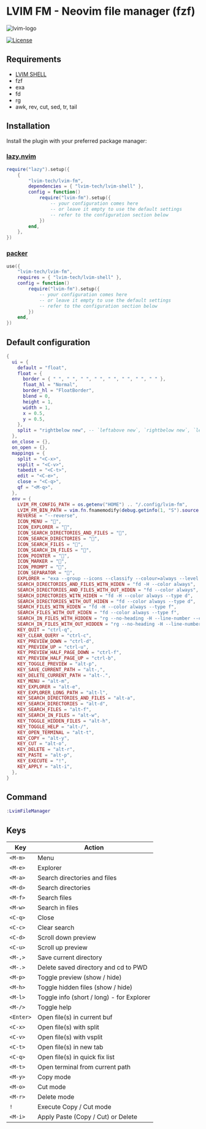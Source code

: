 # LVIM FM - Neovim file manager (fzf)

![lvim-logo](https://user-images.githubusercontent.com/82431193/115121988-3bc06800-9fbe-11eb-8dab-19f624aa7b93.png)

[![License](https://img.shields.io/badge/License-BSD%203--Clause-blue.svg)](https://github.com/lvim-tech/lvim-colorscheme/blob/main/LICENSE)

## Requirements

-   [LVIM SHELL](https://github.com/lvim-tech/lvim-shell)
-   fzf
-   exa
-   fd
-   rg
-   awk, rev, cut, sed, tr, tail

## Installation

Install the plugin with your preferred package manager:

### [lazy.nvim](https://github.com/folke/lazy.nvim)

```lua
require("lazy").setup({
    {
        "lvim-tech/lvim-fm",
        dependencies = { "lvim-tech/lvim-shell" },
        config = function()
            require("lvim-fm").setup({
                -- your configuration comes here
                -- or leave it empty to use the default settings
                -- refer to the configuration section below
            })
        end,
    },
})
```

### [packer](https://github.com/wbthomason/packer.nvim)

```lua
use({
    "lvim-tech/lvim-fm",
    requires = { "lvim-tech/lvim-shell" },
    config = function()
        require("lvim-fm").setup({
            -- your configuration comes here
            -- or leave it empty to use the default settings
            -- refer to the configuration section below
        })
    end,
})
```

## Default configuration

```lua
{
  ui = {
    default = "float",
    float = {
      border = { " ", " ", " ", " ", " ", " ", " ", " " },
      float_hl = "Normal",
      border_hl = "FloatBorder",
      blend = 0,
      height = 1,
      width = 1,
      x = 0.5,
      y = 0.5,
    },
    split = "rightbelow new", -- `leftabove new`, `rightbelow new`, `leftabove vnew 24`, `rightbelow vnew 24`
  },
  on_close = {},
  on_open = {},
  mappings = {
    split = "<C-x>",
    vsplit = "<C-v>",
    tabedit = "<C-t>",
    edit = "<C-e>",
    close = "<C-q>",
    qf = "<M-q>",
  },
  env = {
    LVIM_FM_CONFIG_PATH = os.getenv("HOME") .. "/.config/lvim-fm",
    LVIM_FM_BIN_PATH = vim.fn.fnamemodify(debug.getinfo(1, "S").source:gsub("^@", ""), ":h:h"),
    REVERSE = "--reverse",
    ICON_MENU = "",
    ICON_EXPLORER = "󰙅",
    ICON_SEARCH_DIRECTORIES_AND_FILES = "󱋣",
    ICON_SEARCH_DIRECTORIES = "󰉋",
    ICON_SEARCH_FILES = "󰈔",
    ICON_SEARCH_IN_FILES = "󰈙",
    ICON_POINTER = "",
    ICON_MARKER = "",
    ICON_PROMPT = "",
    ICON_SEPARATOR = "",
    EXPLORER = "exa --group --icons --classify --colour=always --level 1",
    SEARCH_DIRECTORIES_AND_FILES_WITN_HIDEN = "fd -H --color always",
    SEARCH_DIRECTORIES_AND_FILES_WITH_OUT_HIDEN = "fd --color always",
    SEARCH_DIRECTORIES_WITN_HIDEN = "fd -H --color always --type d",
    SEARCH_DIRECTORIES_WITH_OUT_HIDEN = "fd --color always --type d",
    SEARCH_FILES_WITN_HIDEN = "fd -H --color always --type f",
    SEARCH_FILES_WITH_OUT_HIDEN = "fd --color always --type f",
    SEARCH_IN_FILES_WITH_HIDDEN = "rg --no-heading -H --line-number --column --hidden --follow --color=always",
    SEARCH_IN_FILES_WITH_OUT_HIDDEN = "rg --no-heading -H --line-number --column --follow --color=always",
    KEY_QUIT = "ctrl-q",
    KEY_CLEAR_QUERY = "ctrl-c",
    KEY_PREVIEW_DOWN = "ctrl-d",
    KEY_PREVIEW_UP = "ctrl-u",
    KEY_PREVIEW_HALF_PAGE_DOWN = "ctrl-f",
    KEY_PREVIEW_HALF_PAGE_UP = "ctrl-b",
    KEY_TOGGLE_PREVIEW = "alt-p",
    KEY_SAVE_CURRENT_PATH = "alt-,",
    KEY_DELETE_CURRENT_PATH = "alt-.",
    KEY_MENU = "alt-m",
    KEY_EXPLORER = "alt-e",
    KEY_EXPLORER_LONG_PATH = "alt-l",
    KEY_SEARCH_DIRECTORIES_AND_FILES = "alt-a",
    KEY_SEARCH_DIRECTORIES = "alt-d",
    KEY_SEARCH_FILES = "alt-f",
    KEY_SEARCH_IN_FILES = "alt-w",
    KEY_TOGGLE_HIDDEN_FILES = "alt-h",
    KEY_TOGGLE_HELP = "alt-/",
    KEY_OPEN_TERMINAL = "alt-t",
    KEY_COPY = "alt-y",
    KEY_CUT = "alt-o",
    KEY_DELETE = "alt-r",
    KEY_PASTE = "alt-p",
    KEY_EXECUTE = "!",
    KEY_APPLY = "alt-i",
  },
}
```

## Command

```lua
:LvimFileManager
```

## Keys

| Key       | Action                                    |
| --------- | ----------------------------------------- |
| `<M-m>`   | Menu                                      |
| `<M-e>`   | Explorer                                  |
| `<M-a>`   | Search directories and files              |
| `<M-d>`   | Search directories                        |
| `<M-f>`   | Search files                              |
| `<M-w>`   | Search in files                           |
| `<C-q>`   | Close                                     |
| `<C-c>`   | Clear search                              |
| `<C-d>`   | Scroll down preview                       |
| `<C-u>`   | Scroll up preview                         |
| `<M-,>`   | Save current directory                    |
| `<M-.>`   | Delete saved directory and cd to PWD      |
| `<M-p>`   | Toggle preview (show / hide)              |
| `<M-h>`   | Toggle hidden files (show / hide)         |
| `<M-l>`   | Toggle info (short / long) - for Explorer |
| `<M-/>`   | Toggle help                               |
| `<Enter>` | Open file(s) in current buf               |
| `<C-x>`   | Open file(s) with split                   |
| `<C-v>`   | Open file(s) with vsplit                  |
| `<C-t>`   | Open file(s) in new tab                   |
| `<C-q>`   | Open file(s) in quick fix list            |
| `<M-t>`   | Open terminal from current path           |
| `<M-y>`   | Copy mode                                 |
| `<M-o>`   | Cut mode                                  |
| `<M-r>`   | Delete mode                               |
| `!`       | Execute Copy / Cut mode                   |
| `<M-i>`   | Apply Paste (Copy / Cut) or Delete        |

